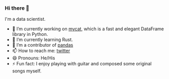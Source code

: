 ### Hi there 👋
I'm a data scientist.

- 🔭 I’m currently working on [mycat](https://github.com/tushushu/mycat), which is a fast and elegant DataFrame library in Python.
- 🌱 I’m currently learning Rust.
- 👯 I’m a contributor of [pandas](https://github.com/pandas-dev/pandas)
- 📫 How to reach me: [twitter](https://twitter.com/tushushu1)
- 😄 Pronouns: He/His
- ⚡ Fun fact: I enjoy playing with guitar and composed some original songs myself.
